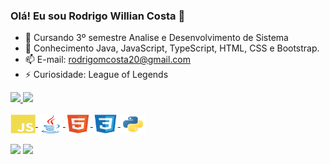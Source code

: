 ### Olá! Eu sou Rodrigo Willian Costa 👋
- 🔭 Cursando 3º semestre Analise e Desenvolvimento de Sistema
- 🌱 Conhecimento Java, JavaScript, TypeScript, HTML, CSS e Bootstrap. 
- 📫 E-mail: rodrigomcosta20@gmail.com
- ⚡ Curiosidade: League of Legends

 <div>
  <a href="https://github.com/Rodr1gocosta">
  <img height="180em" src="https://github-readme-stats.vercel.app/api?username=Rodr1gocosta&show_icons=true&theme=dark&include_all_commits=true&count_private=true"/>
  <img height="180em" src="https://github-readme-stats.vercel.app/api/top-langs/?username=Rodr1gocosta&layout=compact&langs_count=7&theme=dark"/>
</div>
  
  <div style="display: inline_block"><br>
  <img align="center" alt="Rod-Js" height="30" width="40" src="https://raw.githubusercontent.com/devicons/devicon/master/icons/javascript/javascript-plain.svg">
  <img align="center" alt="Rod-Java" height="30" width="40" src="https://raw.githubusercontent.com/devicons/devicon/master/icons/java/java-original.svg">
  <img align="center" alt="Rod-HTML" height="30" width="40" src="https://raw.githubusercontent.com/devicons/devicon/master/icons/html5/html5-original.svg">
  <img align="center" alt="Rod-CSS" height="30" width="40" src="https://raw.githubusercontent.com/devicons/devicon/master/icons/css3/css3-original.svg">
  <img align="center" alt="Rod-Python" height="30" width="40" src="https://raw.githubusercontent.com/devicons/devicon/master/icons/python/python-original.svg">
</div>
 
<br>
 
<div>
 <a href="https://www.linkedin.com/in/RodrigoWillianMarquesdaCosta/" target="_blank"><img src="https://img.shields.io/badge/-LinkedIn-%230077B5?style=for-the-badge&logo=linkedin&logoColor=white" target="_blank"></a> 
 <a href="https://www.instagram.com/rodr1gocosta/" target="_blank"><img src="https://img.shields.io/badge/-Instagram-%23E4405F?style=for-the-badge&logo=instagram&logoColor=white" target="_blank"></a>
 </div>
